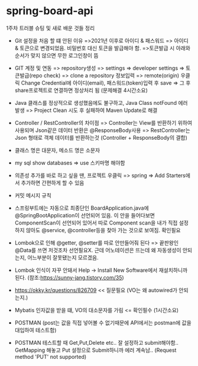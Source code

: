 # spring-board-api
1주차 트러블 슈팅 및 새로 배운 것들 정리
 - Git 설정을 처음 할 떄 안된 이유
   =>2021년 이후로 아이디 & 패스워드 => 아이디 & 토큰으로 변경되었음. 비밀번호 대신 토큰을 발급해야 함.
   =>토큰발급 시 아래와 순서가 맞지 않으면 무한 로그인창이 뜸
    
 - GIT 계정 및 연동 
   => repository생성 => settings => developer settings => 토큰발급(repo check) => clone a repository 정보입력
   => remote(origin) 우클릭 Change Credential에 아이디(email), 패스워드(token)입력 후 save => 그 후 share프로젝트로 연결하면 정상처리 됨 (문제해결 4시간소요)
 - Java 클래스를 정상적으로 생성했음에도 불구하고, Java Class notFound 에러발생 
   => Project Clean 시도 후 실패하여 Maven Update로 해결 
 - Controller / RestController의 차이점
   => Controller는 View를 반환하기 위하여 사용되며 Json같은 데이터 반환은 @ResponseBody사용
   => RestController는 Json 형태로 객체 데이터를 반환하는것 (Controller + ResponseBody의 결합)       
 
 - 클래스 명은 대문자, 메소드 명은 소문자
 
 - my sql  show databases => use 스키마명 해야함
 
 - 의존성 추가를 바로 하고 싶을 땐, 프로젝트 우클릭 => spring => Add Starters에서 추가하면 간편하게 할 수 있음
 
 - 커밋 메시지 규칙
 
 - 스프링부트에는 자동으로 최종단인 BoardApplication.java에 @SpringBootApplication이 선언되어 있음. 이 안을 들어다보면
   ComponentScan이 선언되어 있어서 따로 Component scan을 내가 직접 설정하지 않아도 @service, @controller등을 찾아 가는 것으로 보여짐. 확인필요
   
 - Lombok으로 인해 @getter, @setter를 따로 안만들어줘 된다 => 끝판왕인 @Data를 쓰면 저것조차 선언필요X. 근데 어노테이션은 뜨는데 왜 자동생성이 안되는지, 어느부분이 잘못됐는지 모르겠음.
 
 - Lombok 인식이 자꾸 안돼서 Help -> Install New Software에서 재설치하니까 된다. (참조:https://sunny-jang.tistory.com/35) 
 
 - https://okky.kr/questions/826709 << 질문필요 (VO는 왜 autowired가 안되는지.)
 
 - Mybatis 인자값을 받을 떄, VO의 대소문자를 가림 <= 확인필수 (1시간소요)
 
 - POSTMAN (post는 값을 직접 넣어볼 수 없기때문에 API에서는 postman에 값을 대입하여 테스트함)
 
 - POSTMAN 테스트할 때 Get,Put,Delete etc.. 잘 설정하고 submit해야함.. GetMapping 해놓고 Put 설정으로 Submit하니까 에러 계속남.. (Request method 'PUT' not supported)
 
